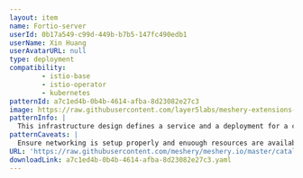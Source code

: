 ```yaml
---
layout: item
name: Fortio-server
userId: 0b17a549-c99d-449b-b7b5-147fc490edb1
userName: Xin Huang
userAvatarURL: null
type: deployment
compatibility: 
        - istio-base
        - istio-operator
        - kubernetes
patternId: a7c1ed4b-0b4b-4614-afba-8d23082e27c3
image: https://raw.githubusercontent.com/layer5labs/meshery-extensions-packages/master/action-assets/design-assets/a7c1ed4b-0b4b-4614-afba-8d23082e27c3.png
patternInfo: |
  This infrastructure design defines a service and a deployment for a component called Fortio-server **Service: fortio-server-service**- Type: Kubernetes Service - Namespace: Default - Port: Exposes port 8080 - Selector: Routes traffic to pods with the label app: fortio-server - Session Affinity: None - Service Type: ClusterIP - MeshMap Metadata: Describes its relationship with Kubernetes and its category as Scheduling & Orchestration. - Position: Positioned within a graphical representation of infrastructure. **Deployment: fortio-server-deployment** - Type: Kubernetes Deployment - Namespace: Default - Replicas: 1 - Selector: Matches pods with the label app: fortio-server - Pod Template: Specifies a container image for Fortio-server, its resource requests, and a service account. - Container Image: Uses the fortio/fortio:1.32.1 image - MeshMap Metadata: Specifies its parent-child relationship with the fortio-server-service and provides styling information. - Position: Positioned relative to the service within the infrastructure diagram. This configuration sets up a service and a corresponding deployment for Fortio-server in a Kubernetes environment. The service exposes port 8080, while the deployment runs a container with the Fortio-server image. These components are visualized using MeshMap for tracking and visualization purposes.
patternCaveats: |
  Ensure networking is setup properly and enuough resources are available
URL: 'https://raw.githubusercontent.com/meshery/meshery.io/master/catalog/a7c1ed4b-0b4b-4614-afba-8d23082e27c3.yaml'
downloadLink: a7c1ed4b-0b4b-4614-afba-8d23082e27c3.yaml
---
```


